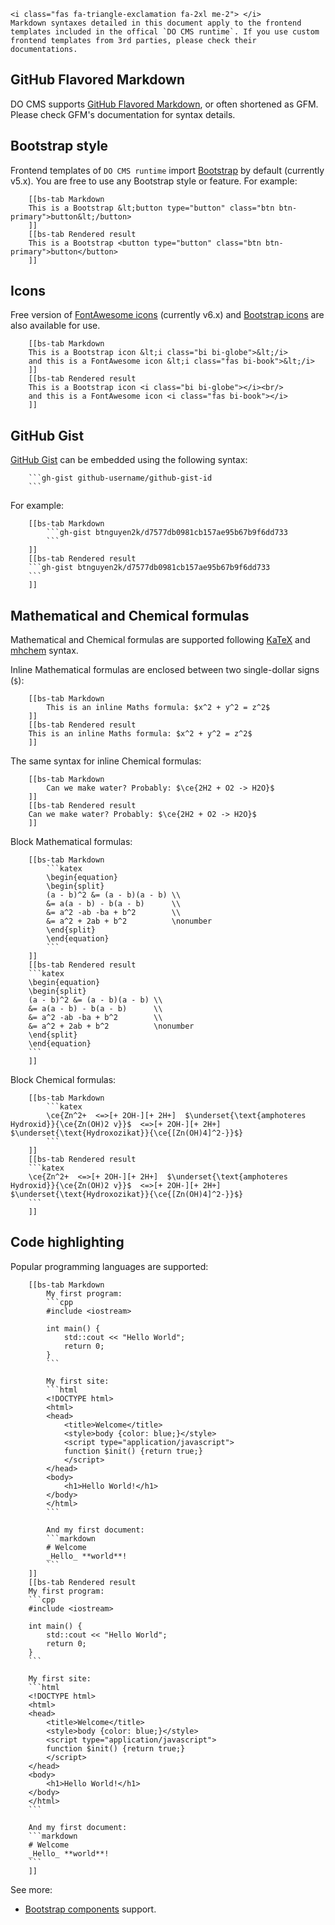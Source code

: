 ```bs-alert warning flex
<i class="fas fa-triangle-exclamation fa-2xl me-2"> </i>
Markdown syntaxes detailed in this document apply to the frontend templates included in the offical `DO CMS runtime`. If you use custom frontend templates from 3rd parties, please check their documentations.
```

## GitHub Flavored Markdown

DO CMS supports [GitHub Flavored Markdown](https://github.github.com/gfm/), or often shortened as GFM. Please check GFM's documentation for syntax details.

## Bootstrap style

Frontend templates of `DO CMS runtime` import [Bootstrap](https://getbootstrap.com) by default (currently v5.x). You are free to use any Bootstrap style or feature. For example:

```bs-tabs
    [[bs-tab Markdown
    This is a Bootstrap &lt;button type="button" class="btn btn-primary">button&lt;/button>
    ]]
    [[bs-tab Rendered result
    This is a Bootstrap <button type="button" class="btn btn-primary">button</button>
    ]]
```

## Icons

Free version of [FontAwesome icons](https://fontawesome.com/search?m=free) (currently v6.x) and [Bootstrap icons](https://icons.getbootstrap.com/) are also available for use.

```bs-tabs
    [[bs-tab Markdown
    This is a Bootstrap icon &lt;i class="bi bi-globe">&lt;/i>
    and this is a FontAwesome icon &lt;i class="fas bi-book">&lt;/i>
    ]]
    [[bs-tab Rendered result
    This is a Bootstrap icon <i class="bi bi-globe"></i><br/>
    and this is a FontAwesome icon <i class="fas bi-book"></i>
    ]]
```

## GitHub Gist

[GitHub Gist](https://gist.github.com) can be embedded using the following syntax:

```
    ```gh-gist github-username/github-gist-id
    ```
```
For example:
```bs-tabs
    [[bs-tab Markdown
        ```gh-gist btnguyen2k/d7577db0981cb157ae95b67b9f6dd733
        ```
    ]]
    [[bs-tab Rendered result
    ```gh-gist btnguyen2k/d7577db0981cb157ae95b67b9f6dd733
    ```
    ]]
```

## Mathematical and Chemical formulas

Mathematical and Chemical formulas are supported following [KaTeX](https://katex.org/docs/support_table.html) and [mhchem](https://mhchem.github.io/MathJax-mhchem/) syntax.

Inline Mathematical formulas are enclosed between two single-dollar signs (`$`):
```bs-tabs
    [[bs-tab Markdown
        This is an inline Maths formula: $x^2 + y^2 = z^2$
    ]]
    [[bs-tab Rendered result
    This is an inline Maths formula: $x^2 + y^2 = z^2$
    ]]
```

The same syntax for inline Chemical formulas:
```bs-tabs
    [[bs-tab Markdown
        Can we make water? Probably: $\ce{2H2 + O2 -> H2O}$
    ]]
    [[bs-tab Rendered result
    Can we make water? Probably: $\ce{2H2 + O2 -> H2O}$
    ]]
```

Block Mathematical formulas:
```bs-tabs
    [[bs-tab Markdown
        ```katex
        \begin{equation}
        \begin{split}
        (a - b)^2 &= (a - b)(a - b) \\
        &= a(a - b) - b(a - b)      \\
        &= a^2 -ab -ba + b^2        \\
        &= a^2 + 2ab + b^2          \nonumber
        \end{split}
        \end{equation}
        ```
    ]]
    [[bs-tab Rendered result
    ```katex
    \begin{equation}
    \begin{split}
    (a - b)^2 &= (a - b)(a - b) \\
    &= a(a - b) - b(a - b)      \\
    &= a^2 -ab -ba + b^2        \\
    &= a^2 + 2ab + b^2          \nonumber
    \end{split}
    \end{equation}
    ```
    ]]
```

Block Chemical formulas:
```bs-tabs
    [[bs-tab Markdown
        ```katex
        \ce{Zn^2+  <=>[+ 2OH-][+ 2H+]  $\underset{\text{amphoteres Hydroxid}}{\ce{Zn(OH)2 v}}$  <=>[+ 2OH-][+ 2H+]  $\underset{\text{Hydroxozikat}}{\ce{[Zn(OH)4]^2-}}$}
        ```
    ]]
    [[bs-tab Rendered result
    ```katex
    \ce{Zn^2+  <=>[+ 2OH-][+ 2H+]  $\underset{\text{amphoteres Hydroxid}}{\ce{Zn(OH)2 v}}$  <=>[+ 2OH-][+ 2H+]  $\underset{\text{Hydroxozikat}}{\ce{[Zn(OH)4]^2-}}$}
    ```
    ]]
```

## Code highlighting

Popular programming languages are supported:


```bs-tabs
    [[bs-tab Markdown
        My first program:
        ```cpp
        #include <iostream>

        int main() {
            std::cout << "Hello World";
            return 0;
        }
        ```

        My first site:
        ```html
        <!DOCTYPE html>
        <html>
        <head>
            <title>Welcome</title>
            <style>body {color: blue;}</style>
            <script type="application/javascript">
            function $init() {return true;}
            </script>
        </head>
        <body>
            <h1>Hello World!</h1>
        </body>
        </html>
        ```

        And my first document:
        ```markdown
        # Welcome
        _Hello_ **world**!
        ```
    ]]
    [[bs-tab Rendered result
    My first program:
    ```cpp
    #include <iostream>

    int main() {
        std::cout << "Hello World";
        return 0;
    }
    ```

    My first site:
    ```html
    <!DOCTYPE html>
    <html>
    <head>
        <title>Welcome</title>
        <style>body {color: blue;}</style>
        <script type="application/javascript">
        function $init() {return true;}
        </script>
    </head>
    <body>
        <h1>Hello World!</h1>
    </body>
    </html>
    ```

    And my first document:
    ```markdown
    # Welcome
    _Hello_ **world**!
    ```
    ]]
```

See more:
- [Bootstrap components](../bootstrap/) support.
